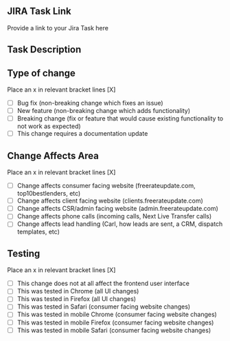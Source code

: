 ## JIRA Task Link
Provide a link to your Jira Task here

## Task Description


## Type of change

Place an x in relevant bracket lines [X]

- [ ] Bug fix (non-breaking change which fixes an issue)
- [ ] New feature (non-breaking change which adds functionality)
- [ ] Breaking change (fix or feature that would cause existing functionality to not work as expected)
- [ ] This change requires a documentation update

## Change Affects Area

Place an x in relevant bracket lines [X]

- [ ] Change affects consumer facing website (freerateupdate.com, top10bestlenders, etc)
- [ ] Change affects client facing website (clients.freerateupdate.com)
- [ ] Change affects CSR/admin facing website (admin.freerateupdate.com)
- [ ] Change affects phone calls (incoming calls, Next Live Transfer calls)
- [ ] Change affects lead handling (Carl, how leads are sent, a CRM, dispatch templates, etc)

## Testing

Place an x in relevant bracket lines [X]
- [ ] This change does not at all affect the frontend user interface
- [ ] This was tested in Chrome (all UI changes)
- [ ] This was tested in Firefox (all UI changes)
- [ ] This was tested in Safari (consumer facing website changes)
- [ ] This was tested in mobile Chrome (consumer facing website changes)
- [ ] This was tested in mobile Firefox (consumer facing website changes)
- [ ] This was tested in mobile Safari (consumer facing website changes)
